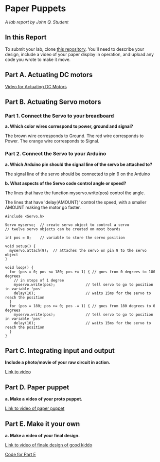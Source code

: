 # Paper Puppets

*A lab report by John Q. Student*

## In this Report

To submit your lab, clone [this repository](https://github.com/FAR-Lab/IDD-Fa18-Lab4). You'll need to describe your design, include a video of your paper display in operation, and upload any code you wrote to make it move.

## Part A. Actuating DC motors

[Video for Actuating DC Motors](https://youtu.be/RPXtr2WpElo)

## Part B. Actuating Servo motors

### Part 1. Connect the Servo to your breadboard

**a. Which color wires correspond to power, ground and signal?**

The brown wire corresponds to Ground.
The red wire corresponds to Power.
The orange wire corresponds to Signal.

### Part 2. Connect the Servo to your Arduino

**a. Which Arduino pin should the signal line of the servo be attached to?**

The signal line of the servo should be connected to pin 9 on the Arduino

**b. What aspects of the Servo code control angle or speed?**

The lines that have the function myservo.write(pos) control the angle. 

The lines that have 'delay(AMOUNT)' control the speed, with a smaller AMOUNT making the motor go faster. 

```
#include <Servo.h>

Servo myservo;  // create servo object to control a servo
// twelve servo objects can be created on most boards

int pos = 0;    // variable to store the servo position

void setup() {
  myservo.attach(9);  // attaches the servo on pin 9 to the servo object
}

void loop() {
  for (pos = 0; pos <= 180; pos += 1) { // goes from 0 degrees to 180 degrees
    // in steps of 1 degree
    myservo.write(pos);              // tell servo to go to position in variable 'pos'
    delay(10);                       // waits 15ms for the servo to reach the position
  }
  for (pos = 180; pos >= 0; pos -= 1) { // goes from 180 degrees to 0 degrees
    myservo.write(pos);              // tell servo to go to position in variable 'pos'
    delay(10);                       // waits 15ms for the servo to reach the position
  }
}
```

## Part C. Integrating input and output

**Include a photo/movie of your raw circuit in action.**

[Link to video](https://youtu.be/fT_uWJnWUjs)

## Part D. Paper puppet

**a. Make a video of your proto puppet.**

[Link to video of paper puppet](https://youtu.be/woOBmVv1HZs)

## Part E. Make it your own

**a. Make a video of your final design.**

[Link to video of finale design of good kiddo](https://youtu.be/qqW4fb8mtjk)

[Code for Part E](https://github.com/sgc87/IDD-Fa19-Lab4/blob/master/Lab4.ino)
 
